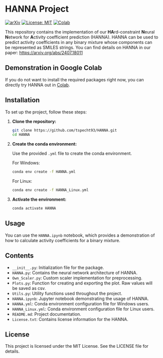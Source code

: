 
# HANNA Project
[![arXiv](https://img.shields.io/badge/arXiv-2407.18011-b31b1b)](https://arxiv.org/abs/2407.18011)
[![License: MIT](https://img.shields.io/badge/License-MIT-yellow.svg)](./LICENSE)
[![Colab](https://colab.research.google.com/assets/colab-badge.svg)](https://colab.research.google.com/gist/tspecht93/0175be57151b77acdfd8d81022532fe7/hanna.ipynb)

This repository contains the implementation of our **HA**rd-constraint **N**eural **N**etwork for **A**ctivity coefficient prediction (HANNA). HANNA can be used to predict activity coefficients in any binary mixture whose components can be represented as SMILES strings. You can find details on HANNA in our paper: https://arxiv.org/abs/2407.18011

## Demonstration in Google Colab

If you do not want to install the required packages right now, you can directly try HANNA out in [Colab](https://colab.research.google.com/gist/tspecht93/0175be57151b77acdfd8d81022532fe7/hanna.ipynb).

## Installation

To set up the project, follow these steps:

1. **Clone the repository:**

   ```bash
   git clone https://github.com/tspecht93/HANNA.git
   cd HANNA
   ```
2. **Create the conda environment:**

   Use the provided `.yml` file to create the conda environment.

   For Windows:

   ```bash
   conda env create -f HANNA.yml
   ```

   For Linux:

      ```bash
   conda env create -f HANNA_Linux.yml
   ```

   

4. **Activate the environment:**

   ```bash
   conda activate HANNA
   ```

## Usage

You can use the `HANNA.ipynb` notebook, which provides a demonstration of how to calculate activity coefficients for a binary mixture.

## Contents

- `__init__.py`: Initialization file for the package.
- `HANNA.py`: Contains the neural network architecture of HANNA.
- `Own_Scaler.py`: Custom scaler implementation for preprocessing.
- `Plots.py`: Function for creating and exporting the plot. Raw values will be saved as csv.
- `Utils.py`: Utility functions used throughout the project.
- `HANNA.ipynb`: Jupyter notebook demonstrating the usage of HANNA.
- `HANNA.yml`: Conda environment configuration file for Windows users.
- `HANNA_Linux.yml`: Conda environment configuration file for Linux users.
- `README.md`: Project documentation.
- `License.txt`: Contains license information for the HANNA.

## License

This project is licensed under the MIT License. See the LICENSE file for details.
